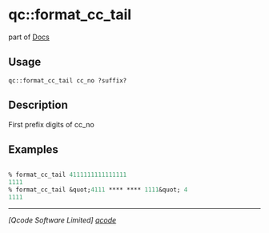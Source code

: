 qc::format_cc_tail
==================

part of [Docs](.)

Usage
-----
`qc::format_cc_tail cc_no ?suffix?`

Description
-----------
First prefix digits of cc_no

Examples
--------
```tcl

% format_cc_tail 4111111111111111
1111
% format_cc_tail &quot;4111 **** **** 1111&quot; 4
1111

```

----------------------------------
*[Qcode Software Limited] [qcode]*

[qcode]: www.qcode.co.uk "Qcode Software"